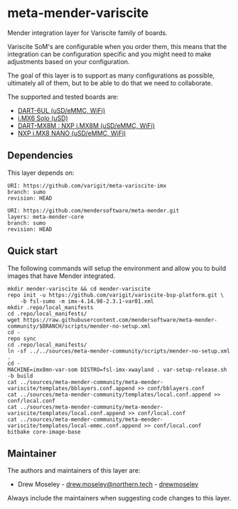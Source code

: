 # meta-mender-variscite

Mender integration layer for Variscite family of boards.

Variscite SoM's are configurable when you order them, this means that the
integration can be configuration specific and you might need to make
adjustments based on your configuration.

The goal of this layer is to support as many configurations as possible,
ultimately all of them, but to be able to do that we need to collaborate.

The supported and tested boards are:

- [DART-6UL (uSD/eMMC, WiFi)](https://hub.mender.io/t/variscite-dart-6ul/483)
- [i.MX6 Solo (uSD)](https://hub.mender.io/t/variscite-var-som-solo/467)
- [DART-MX8M : NXP i.MX8M (uSD/eMMC, WiFi)](https://hub.mender.io/t/dart-mx8m-nxp-i-mx8m/1470)
- [NXP i.MX8 NANO (uSD/eMMC, WiFi)](https://hub.mender.io/t/variscite-var-som-mx8m-nano-nxp-i-mx-8m-nano/1928)

## Dependencies

This layer depends on:

```
URI: https://github.com/varigit/meta-variscite-imx
branch: sumo
revision: HEAD
```

```
URI: https://github.com/mendersoftware/meta-mender.git
layers: meta-mender-core
branch: sumo
revision: HEAD
```

## Quick start

The following commands will setup the environment and allow you to build images
that have Mender integrated.


```
mkdir mender-variscite && cd mender-variscite
repo init -u https://github.com/varigit/variscite-bsp-platform.git \
    -b fsl-sumo -m imx-4.14.98-2.3.1-var01.xml
mkdir .repo/local_manifests
cd .repo/local_manifests/
wget https://raw.githubusercontent.com/mendersoftware/meta-mender-community/$BRANCH/scripts/mender-no-setup.xml
cd -
repo sync
cd .repo/local_manifests/
ln -sf ../../sources/meta-mender-community/scripts/mender-no-setup.xml .
cd -
MACHINE=imx8mn-var-som DISTRO=fsl-imx-xwayland . var-setup-release.sh -b build
cat ../sources/meta-mender-community/meta-mender-variscite/templates/bblayers.conf.append >> conf/bblayers.conf
cat ../sources/meta-mender-community/templates/local.conf.append >> conf/local.conf
cat ../sources/meta-mender-community/meta-mender-variscite/templates/local.conf.append >> conf/local.conf
cat ../sources/meta-mender-community/meta-mender-variscite/templates/local-emmc.conf.append >> conf/local.conf
bitbake core-image-base
```


## Maintainer

The authors and maintainers of this layer are:

- Drew Moseley - <drew.moseley@northern.tech> - [drewmoseley](https://github.com/drewmoseley)

Always include the maintainers when suggesting code changes to this layer.
